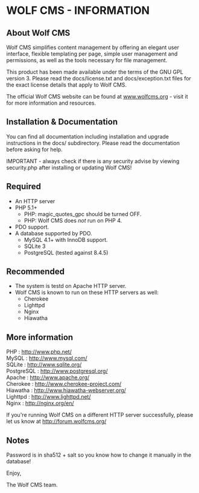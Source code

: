 # WOLF CMS - INFORMATION

## About Wolf CMS

Wolf CMS simplifies content management by offering an elegant user interface,
flexible templating per page, simple user management and permissions, as well
as the tools necessary for file management.

This product has been made available under the terms of the GNU GPL version 3.
Please read the docs/license.txt and docs/exception.txt files for the exact
license details that apply to Wolf CMS.

The official Wolf CMS website can be found at www.wolfcms.org - visit it for
more information and resources.

## Installation & Documentation

You can find all documentation including installation and upgrade instructions
in the docs/ subdirectory. Please read the documentation before asking for help.

IMPORTANT - always check if there is any security advise by viewing security.php
            after installing or updating Wolf CMS!

## Required

- An HTTP server
- PHP 5.1+
    - PHP: magic_quotes_gpc should be turned OFF.
    - PHP: Wolf CMS does *not* run on PHP 4.
- PDO support.
- A database supported by PDO.
    - MySQL 4.1+ with InnoDB support.
    - SQLite 3
    - PostgreSQL (tested against 8.4.5)

## Recommended

- The system is testd on Apache HTTP server.
- Wolf CMS is known to run on these HTTP servers as well:
    - Cherokee
    - Lighttpd
    - Nginx
    - Hiawatha

## More information

PHP        : http://www.php.net/  
MySQL      : http://www.mysql.com/  
SQLite     : http://www.sqlite.org/  
PostgreSQL : http://www.postgresql.org/  
Apache     : http://www.apache.org/  
Cherokee   : http://www.cherokee-project.com/  
Hiawatha   : http://www.hiawatha-webserver.org/  
Lighttpd   : http://www.lighttpd.net/  
Nginx      : http://nginx.org/en/  

If you're running Wolf CMS on a different HTTP server successfully,
please let us know at http://forum.wolfcms.org/

## Notes

Password is in sha512 + salt so you know how to change it manually in the database!

Enjoy,

The Wolf CMS team.